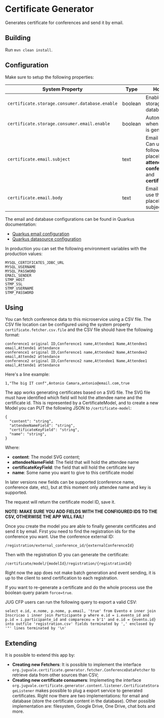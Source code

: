 # Certificate Generator

Generates certificate for conferences and send it by email.

## Building

Run `mvn clean install`.

## Configuration

Make sure to setup the following properties:

| System Property                                | Type    | How to use                                                                                                         |
|------------------------------------------------|---------|--------------------------------------------------------------------------------------------------------------------|
| `certificate.storage.consumer.database.enable` | boolean | Enable certificate storage in the database                                                                         |
| `certificate.storage.consumer.email.enable`    | boolean | Automatic email when certificate is generated                                                                      |
| `certificate.email.subject`                    | text    | Email subject. Can use the following placeholders: **attendee.name**,* **conference.name** and **certificate.key** |
| `certificate.email.body`                       | text    | Email body. Can use the same placeholders as subject.                                                              |

The email and database configurations can be found in Quarkus documentation:

* [Quarkus email configuration](https://quarkus.io/guides/sending-emails)
* [Quarkus datasource configuration](https://quarkus.io/guides/datasource-guide)

In production you can set the following environment variables with the production values:

~~~
MYSQL_CERTIFICATES_JDBC_URL
MYSQL_USERNAME
MYSQL_PASSWORD
EMAIL_SENDER
STMP_HOST
STMP_SSL
STMP_USERNAME
STMP_PASSWORD
~~~

## Using

You can fetch conference data to this microservice using a CSV file. 
The CSV file location can be configured using the system property `certificate.fetcher.csv.file` and the CSV file should have the following format:

~~~
conference1 original ID,Conference1 name,Attendee1 Name,Attendee1 email,Attende1 attendance
conference1 original ID,Conference1 name,Attendee2 Name,Attendee2 email,Attende2 attendance
conference2 original ID,Conference2 name,Attendee1 Name,Attendee1 email,Attende1 attendance
~~~

Here's a line example:
~~~
1,"The big IT conf",Antonio Camara,antonio@email.com,true
~~~

The app works generating certificates based on a SVG file. The SVG file must have identified which field will hold the attendee name and the certificate id. 
This is represented by a CertificateModel, and to create a new Model you can PUT the following JSON to `/certificate-model`:

~~~
{
  "content": "string",
  "attendeeNameField": "string",
  "certificateKeyField": "string",
  "name": "string",
}
~~~

Where:
* **content**: The model SVG content;
* **attendeeNameField**: The field that will hold the attendee name
* **certificateKeyField**: the field that will hold the certificate key
* **name**: Some name you want to give to this certificate model

In later versions new fields can be supported (conference name, conference date, etc), but at this moment only attendee name and key is supported. 

The request will return the certificate model ID, save it.

**NOTE: MAKE SURE YOU ADD FIELDS WITH THE CONFIGURED IDS TO THE CSV, OTHERWISE THE APP WILL FAIL!**

Once you create the model you are able to finally generate certificates and send it by email. 
First you need to find the registration ids for the conference you want. Use the conference external ID:

~~~
/registration/external_conference_id/{externalConferenceId}
~~~

Then with the registration ID you can generate the certificate:

~~~
/certificate/model/{modelId}/registration/{registrationId}
~~~

Right now the app does not make batch generation and event sending, it is up to the client to send certification to each registration.

If you want to re-generate a certificate and do the whole process use the boolean query param `force=true`.


JUG CFP users can run the following query to export a valid CSV:
~~~
select e.id, e.nome, p.nome, p.email, 'true' from Evento e inner join Inscricao i inner join Participante p where e.id = i.evento_id and p.id = i.participante_id and compareceu = b'1' and e.id = {evento.id} into outfile 'registration.csv' fields terminated by ',' enclosed by '"' lines terminated by '\n'
~~~

## Extending

It is possible to extend this app by:

* **Creating new Fetchers**: It is possible to implement the interface `org.jugvale.certificate.generator.fetcher.ConferenceDataFetcher` to retrieve data from other sources than CSV;
* **Creating new certificate consumers**: Implemeting the interface `org.jugvale.certificate.generator.content.listener.CertificateStorageListener` makes possible to plug a export service to generated certificates. Right now there are two implementations: for email and database (store the certificate content in the database). Other possible implementation are: filesystem, Google Drive, One Drive, chat bots and more.



